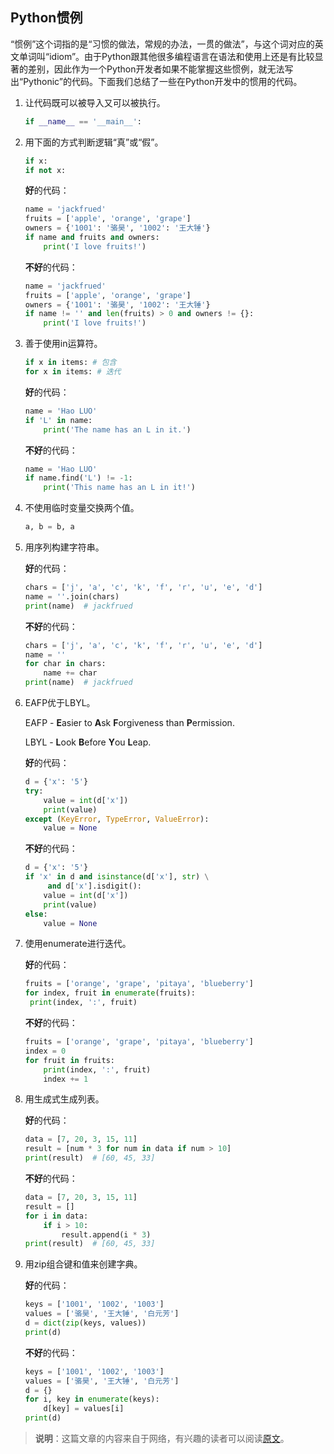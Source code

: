 ## Python惯例

“惯例”这个词指的是“习惯的做法，常规的办法，一贯的做法”，与这个词对应的英文单词叫“idiom”。由于Python跟其他很多编程语言在语法和使用上还是有比较显著的差别，因此作为一个Python开发者如果不能掌握这些惯例，就无法写出“Pythonic”的代码。下面我们总结了一些在Python开发中的惯用的代码。

1. 让代码既可以被导入又可以被执行。

   ```Python
   if __name__ == '__main__':
   ```


2. 用下面的方式判断逻辑“真”或“假”。

   ```Python
   if x:
   if not x:
   ```

   **好**的代码：

   ```Python
   name = 'jackfrued'
   fruits = ['apple', 'orange', 'grape']
   owners = {'1001': '骆昊', '1002': '王大锤'}
   if name and fruits and owners:
       print('I love fruits!')
   ```

   **不好**的代码：

   ```Python
   name = 'jackfrued'
   fruits = ['apple', 'orange', 'grape']
   owners = {'1001': '骆昊', '1002': '王大锤'}
   if name != '' and len(fruits) > 0 and owners != {}:
       print('I love fruits!')
   ```

3. 善于使用in运算符。

   ```Python
   if x in items: # 包含
   for x in items: # 迭代
   ```

   **好**的代码：

   ```Python
   name = 'Hao LUO'
   if 'L' in name:
       print('The name has an L in it.')
   ```

   **不好**的代码：

   ```Python
   name = 'Hao LUO'
   if name.find('L') != -1:
       print('This name has an L in it!')
   ```

4. 不使用临时变量交换两个值。

   ```Python
   a, b = b, a
   ```

5. 用序列构建字符串。

   **好**的代码：

   ```Python
   chars = ['j', 'a', 'c', 'k', 'f', 'r', 'u', 'e', 'd']
   name = ''.join(chars)
   print(name)  # jackfrued
   ```

   **不好**的代码：

   ```Python
   chars = ['j', 'a', 'c', 'k', 'f', 'r', 'u', 'e', 'd']
   name = ''
   for char in chars:
       name += char
   print(name)  # jackfrued
   ```

6. EAFP优于LBYL。

   EAFP - **E**asier to **A**sk **F**orgiveness than **P**ermission.

   LBYL - **L**ook **B**efore **Y**ou **L**eap.

   **好**的代码：

   ```Python
   d = {'x': '5'}
   try:
       value = int(d['x'])
       print(value)
   except (KeyError, TypeError, ValueError):
       value = None
   ```

   **不好**的代码：

   ```Python
   d = {'x': '5'}
   if 'x' in d and isinstance(d['x'], str) \
   		and d['x'].isdigit():
       value = int(d['x'])
       print(value)
   else:
       value = None
   ```

7. 使用enumerate进行迭代。

   **好**的代码：

   ```Python
   fruits = ['orange', 'grape', 'pitaya', 'blueberry']
   for index, fruit in enumerate(fruits):
   	print(index, ':', fruit)
   ```

   **不好**的代码：

   ```Python
   fruits = ['orange', 'grape', 'pitaya', 'blueberry']
   index = 0
   for fruit in fruits:
       print(index, ':', fruit)
       index += 1
   ```

8. 用生成式生成列表。

   **好**的代码：

   ```Python
   data = [7, 20, 3, 15, 11]
   result = [num * 3 for num in data if num > 10]
   print(result)  # [60, 45, 33]
   ```

   **不好**的代码：

   ```Python
   data = [7, 20, 3, 15, 11]
   result = []
   for i in data:
       if i > 10:
           result.append(i * 3)
   print(result)  # [60, 45, 33]
   ```

9. 用zip组合键和值来创建字典。

   **好**的代码：

   ```Python
   keys = ['1001', '1002', '1003']
   values = ['骆昊', '王大锤', '白元芳']
   d = dict(zip(keys, values))
   print(d)
   ```

   **不好**的代码：

   ```Python
   keys = ['1001', '1002', '1003']
   values = ['骆昊', '王大锤', '白元芳']
   d = {}
   for i, key in enumerate(keys):
       d[key] = values[i]
   print(d)
   ```

> **说明**：这篇文章的内容来自于网络，有兴趣的读者可以阅读[原文](http://safehammad.com/downloads/python-idioms-2014-01-16.pdf)。

